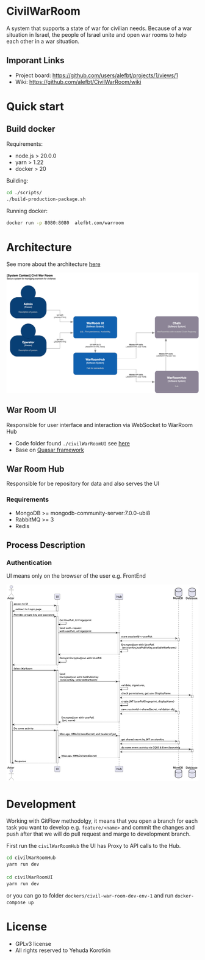 # CivilWarRoom
A system that supports a state of war for civilian needs. Because of a war situation in Israel, the people of Israel unite and open war rooms to help each other in a war situation.

## Imporant Links
* Project board: https://github.com/users/alefbt/projects/1/views/1
* Wiki: https://github.com/alefbt/CivilWarRoom/wiki

# Quick start

## Build docker
Requirements:
* node.js  > 20.0.0
* yarn > 1.22
* docker > 20

Building:
```bash
cd ./scripts/
./build-production-package.sh
```

Running docker: 
```bash
docker run -p 8080:8080  alefbt.com/warroom
```

# Architecture
See more about the architecture [here](./docs/architecture/README.md)

![OverAll Architecture](./docs/architecture/images/OverAllArchitecture.png)

## War Room UI
Responsible for user interface and interaction via WebSocket to WarRoom Hub

* Code folder found `./civilWarRoomUI` see [here](./civilWarRoomUI/README.md)
* Base on [Quasar framework](https://quasar.dev/)

## War Room Hub
Responsible for be repository for data
and also serves the UI

### Requirements
* MongoDB >= mongodb-community-server:7.0.0-ubi8
* RabbitMQ >= 3
* Redis

## Process Description
### Authentication
UI means only on the browser of the user e.g. FrontEnd

![Auth process activity](./docs/architecture/images/Auth%20Process%20Activity.png)

# Development
Working with GitFlow methodolgy, it means that you open a branch for each task you want to develop e.g. `feature/<name>` and commit the changes and push after that we will do pull request and marge to development branch.

First run the `civilWarRoomHub` the UI has Proxy to API calls to the Hub.
```bash
cd civilWarRoomHub
yarn run dev

cd civilWarRoomUI
yarn run dev
```
or you can go to folder `dockers/civil-war-room-dev-env-1` and run `docker-compose up`

# License
* GPLv3 license
* All rights reserved to Yehuda Korotkin
